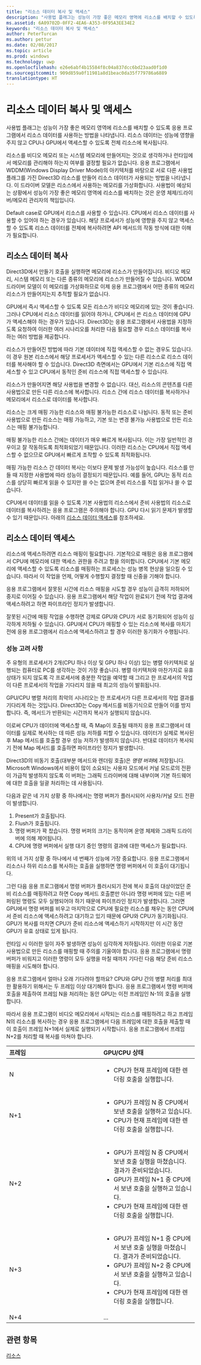```yaml
---
title: "리소스 데이터 복사 및 액세스"
description: "사용법 플래그는 성능이 가장 좋은 메모리 영역에 리소스를 배치할 수 있도록 응용 프로그램에서 리소스 데이터를 사용하는 방법을 나타냅니다. 리소스 데이터는 성능에 영향을 주지 않고 CPU나 GPU에서 액세스할 수 있도록 전체 리소스에 복사됩니다."
ms.assetid: 6A09702D-0FF2-4EA6-A353-0F95A3EE34E2
keywords: "리소스 데이터 복사 및 액세스"
author: PeterTurcan
ms.author: pettur
ms.date: 02/08/2017
ms.topic: article
ms.prod: windows
ms.technology: uwp
ms.openlocfilehash: e26e6abf4b15584f8c04a837dcc6bd23aad0f1d0
ms.sourcegitcommit: 909d859a0f11981a8d1beac0da35f779786a6889
translationtype: HT
---
```

# <a name="copying-and-accessing-resource-data"></a>리소스 데이터 복사 및 액세스


사용법 플래그는 성능이 가장 좋은 메모리 영역에 리소스를 배치할 수 있도록 응용 프로그램에서 리소스 데이터를 사용하는 방법을 나타냅니다. 리소스 데이터는 성능에 영향을 주지 않고 CPU나 GPU에서 액세스할 수 있도록 전체 리소스에 복사됩니다.

리소스를 비디오 메모리 또는 시스템 메모리에 만들어지는 것으로 생각하거나 런타임에서 메모리를 관리해야 하는지 여부를 결정할 필요가 없습니다. 응용 프로그램에서 WDDM(Windows Display Driver Model)의 아키텍처를 바탕으로 서로 다른 사용법 플래그를 가진 Direct3D 리소스를 만들어 리소스 데이터가 사용되는 방법을 나타냅니다. 이 드라이버 모델은 리소스에서 사용하는 메모리를 가상화합니다. 사용법이 예상되는 상황에서 성능이 가장 좋은 메모리 영역에 리소스를 배치하는 것은 운영 체제/드라이버/메모리 관리자의 책임입니다.

Default case로 GPU에서 리소스를 사용할 수 있습니다. CPU에서 리소스 데이터를 사용할 수 있어야 하는 경우가 있습니다. 해당 프로세서가 성능에 영향을 주지 않고 액세스할 수 있도록 리소스 데이터를 전체에 복사하려면 API 메서드의 작동 방식에 대한 이해가 필요합니다.

## <a name="span-idcopyingspanspan-idcopyingspanspan-idcopyingspancopying-resource-data"></a><span id="Copying"></span><span id="copying"></span><span id="COPYING"></span>리소스 데이터 복사


Direct3D에서 만들기 호출을 실행하면 메모리에 리소스가 만들어집니다. 비디오 메모리, 시스템 메모리 또는 다른 종류의 메모리에 리소스가 만들어질 수 있습니다. WDDM 드라이버 모델이 이 메모리를 가상화하므로 이제 응용 프로그램에서 어떤 종류의 메모리 리소스가 만들어지는지 추적할 필요가 없습니다.

GPU에서 즉시 액세스할 수 있도록 모든 리소스가 비디오 메모리에 있는 것이 좋습니다. 그러나 CPU에서 리소스 데이터를 읽어야 하거나, CPU에서 쓴 리소스 데이터에 GPU가 액세스해야 하는 경우가 있습니다. Direct3D는 응용 프로그램에서 사용법을 지정하도록 요청하여 이러한 여러 시나리오를 처리한 다음 필요할 경우 리소스 데이터를 복사하는 여러 방법을 제공합니다.

리소스가 만들어진 방법에 따라 기본 데이터에 직접 액세스할 수 없는 경우도 있습니다. 이 경우 원본 리소스에서 해당 프로세서가 액세스할 수 있는 다른 리소스로 리소스 데이터를 복사해야 할 수 있습니다. Direct3D 측면에서는 GPU에서 기본 리소스에 직접 액세스할 수 있고 CPU에서 동적인 준비 리소스에 직접 액세스할 수 있습니다.

리소스가 만들어지면 해당 사용법을 변경할 수 없습니다. 대신, 리소스의 콘텐츠를 다른 사용법으로 만든 다른 리소스에 복사합니다. 리소스 간에 리소스 데이터를 복사하거나 메모리에서 리소스로 데이터를 복사합니다.

리소스는 크게 매핑 가능한 리소스와 매핑 불가능한 리소스로 나뉩니다. 동적 또는 준비 사용법으로 만든 리소스는 매핑 가능하고, 기본 또는 변경 불가능 사용법으로 만든 리소스는 매핑 불가능합니다.

매핑 불가능한 리소스 간에는 데이터가 매우 빠르게 복사됩니다. 이는 가장 일반적인 경우이고 잘 작동하도록 최적화되었기 때문입니다. 이러한 리소스는 CPU에서 직접 액세스할 수 없으므로 GPU에서 빠르게 조작할 수 있도록 최적화됩니다.

매핑 가능한 리소스 간 데이터 복사는 이보다 문제 발생 가능성이 높습니다. 리소스를 만들 때 지정한 사용법에 따라 성능이 결정되기 때문입니다. 예를 들어, GPU는 동적 리소스를 상당히 빠르게 읽을 수 있지만 쓸 수는 없으며 준비 리소스를 직접 읽거나 쓸 수 없습니다.

CPU에서 데이터를 읽을 수 있도록 기본 사용법의 리소스에서 준비 사용법의 리소스로 데이터를 복사하려는 응용 프로그램은 주의해야 합니다. GPU 다시 읽기 문제가 발생할 수 있기 때문입니다. 아래의 [리소스 데이터 액세스](#accessing)를 참조하세요.

## <a name="span-idaccessingspanspan-idaccessingspanspan-idaccessingspanaccessing-resource-data"></a><span id="Accessing"></span><span id="accessing"></span><span id="ACCESSING"></span>리소스 데이터 액세스


리소스에 액세스하려면 리소스 매핑이 필요합니다. 기본적으로 매핑은 응용 프로그램에서 CPU에 메모리에 대한 액세스 권한을 주려고 함을 의미합니다. CPU에서 기본 메모리에 액세스할 수 있도록 리소스를 매핑하는 프로세스는 성능 병목 현상을 일으킬 수 있습니다. 따라서 이 작업을 언제, 어떻게 수행할지 결정할 때 신중을 기해야 합니다.

응용 프로그램에서 잘못된 시간에 리소스 매핑을 시도할 경우 성능이 급격히 저하되어 중지로 이어질 수 있습니다. 응용 프로그램에서 해당 작업이 완료되기 전에 작업 결과에 액세스하려고 하면 파이프라인 정지가 발생합니다.

잘못된 시간에 매핑 작업을 수행하면 강제로 GPU와 CPU가 서로 동기화되어 성능이 심각하게 저하될 수 있습니다. GPU에서 CPU가 매핑할 수 있는 리소스에 복사를 마치기 전에 응용 프로그램에서 리소스에 액세스하려고 할 경우 이러한 동기화가 수행됩니다.

### <a name="span-idperformanceconsiderationsspanspan-idperformanceconsiderationsspanspan-idperformanceconsiderationsspanperformance-considerations"></a><span id="Performance_Considerations"></span><span id="performance_considerations"></span><span id="PERFORMANCE_CONSIDERATIONS"></span>성능 고려 사항

주 유형의 프로세서가 2개(CPU 하나 이상 및 GPU 하나 이상) 있는 병렬 아키텍처로 실행되는 컴퓨터로 PC를 생각하는 것이 가장 좋습니다. 병렬 아키텍처와 마찬가지로 유휴 상태가 되지 않도록 각 프로세서에 충분한 작업을 예약할 때 그리고 한 프로세서의 작업이 다른 프로세서의 작업을 기다리지 않을 때 최고의 성능이 발휘됩니다.

GPU/CPU 병렬 처리의 최악의 시나리오는 한 프로세서가 다른 프로세서의 작업 결과를 기다리게 하는 것입니다. Direct3D는 Copy 메서드를 비동기식으로 만들어 이를 방지합니다. 즉, 메서드가 반환되는 시간까지 복사가 실행되지 않습니다.

이로써 CPU가 데이터에 액세스할 때, 즉 Map이 호출될 때까지 응용 프로그램에서 데이터를 실제로 복사하는 데 따른 성능 저하를 피할 수 있습니다. 데이터가 실제로 복사된 후 Map 메서드를 호출할 경우 성능 저하가 발생하지 않습니다. 반대로 데이터가 복사되기 전에 Map 메서드를 호출하면 파이프라인 정지가 발생합니다.

Direct3D의 비동기 호출(대부분 메서드와 렌더링 호출)은 *명령 버퍼*에 저장됩니다. Microsoft Windows에서 비용이 많이 소요되는 사용자 모드에서 커널 모드로의 전환이 가급적 발생하지 않도록 이 버퍼는 그래픽 드라이버에 대해 내부이며 기본 하드웨어에 대한 호출을 일괄 처리하는 데 사용됩니다.

다음과 같은 네 가지 상황 중 하나에서는 명령 버퍼가 플러시되어 사용자/커널 모드 전환이 발생합니다.

1.  Present가 호출됩니다.
2.  Flush가 호출됩니다.
3.  명령 버퍼가 꽉 찼습니다. 명령 버퍼의 크기는 동적이며 운영 체제와 그래픽 드라이버에 의해 제어됩니다.
4.  CPU에 명령 버퍼에서 실행 대기 중인 명령의 결과에 대한 액세스가 필요합니다.

위의 네 가지 상황 중 하나에서 네 번째가 성능에 가장 중요합니다. 응용 프로그램에서 리소스나 하위 리소스를 복사하는 호출을 실행하면 명령 버퍼에서 이 호출이 대기됩니다.

그런 다음 응용 프로그램에서 명령 버퍼가 플러시되기 전에 복사 호출의 대상이었던 준비 리소스를 매핑하려고 하면 Copy 메서드 호출뿐만 아니라 명령 버퍼에 있는 다른 버퍼링된 명령도 모두 실행되어야 하기 때문에 파이프라인 정지가 발생합니다. 그러면 GPU에서 명령 버퍼를 비우고 마지막으로 CPU에 필요한 리소스를 채우는 동안 CPU에서 준비 리소스에 액세스하려고 대기하고 있기 때문에 GPU와 CPU가 동기화됩니다. GPU가 복사를 마치면 CPU가 준비 리소스에 액세스하기 시작하지만 이 시간 동안 GPU가 유효 상태로 있게 됩니다.

런타임 시 이러한 일이 자주 발생하면 성능이 심각하게 저하됩니다. 이러한 이유로 기본 사용법으로 만든 리소스를 매핑할 때 주의를 기울여야 합니다. 응용 프로그램에서 명령 버퍼가 비워지고 이러한 명령이 모두 실행을 마칠 때까지 기다린 다음 해당 준비 리소스 매핑을 시도해야 합니다.

응용 프로그램에서 얼마나 오래 기다려야 할까요? CPU와 GPU 간의 병렬 처리를 최대한 활용하기 위해서는 두 프레임 이상 대기해야 합니다. 응용 프로그램에서 명령 버퍼에 호출을 제출하여 프레임 N을 처리하는 동안 GPU는 이전 프레임인 N-1의 호출을 실행합니다.

따라서 응용 프로그램이 비디오 메모리에서 시작되는 리소스를 매핑하려고 하고 프레임 N의 리소스를 복사하는 경우 응용 프로그램에서 다음 프레임에 대한 호출을 제출할 때 이 호출이 프레임 N+1에서 실제로 실행되기 시작합니다. 응용 프로그램에서 프레임 N+2를 처리할 때 복사를 마쳐야 합니다.

<table>
<colgroup>
<col width="50%" />
<col width="50%" />
</colgroup>
<thead>
<tr class="header">
<th align="left">프레임</th>
<th align="left">GPU/CPU 상태</th>
</tr>
</thead>
<tbody>
<tr class="odd">
<td align="left">N</td>
<td align="left"><ul>
<li>CPU가 현재 프레임에 대한 렌더링 호출을 실행합니다.</li>
</ul></td>
</tr>
<tr class="even">
<td align="left">N+1</td>
<td align="left"><ul>
<li>GPU가 프레임 N 중 CPU에서 보낸 호출을 실행하고 있습니다.</li>
<li>CPU가 현재 프레임에 대한 렌더링 호출을 실행합니다.</li>
</ul></td>
</tr>
<tr class="odd">
<td align="left">N+2</td>
<td align="left"><ul>
<li>GPU가 프레임 N 중 CPU에서 보낸 호출 실행을 마쳤습니다. 결과가 준비되었습니다.</li>
<li>GPU가 프레임 N+1 중 CPU에서 보낸 호출을 실행하고 있습니다.</li>
<li>CPU가 현재 프레임에 대한 렌더링 호출을 실행합니다.</li>
</ul></td>
</tr>
<tr class="even">
<td align="left">N+3</td>
<td align="left"><ul>
<li>GPU가 프레임 N+1 중 CPU에서 보낸 호출 실행을 마쳤습니다. 결과가 준비되었습니다.</li>
<li>GPU가 프레임 N+2 중 CPU에서 보낸 호출을 실행하고 있습니다.</li>
<li>CPU가 현재 프레임에 대한 렌더링 호출을 실행합니다.</li>
</ul></td>
</tr>
<tr class="odd">
<td align="left">N+4</td>
<td align="left">...</td>
</tr>
</tbody>
</table>

 

## <a name="span-idrelated-topicsspanrelated-topics"></a><span id="related-topics"></span>관련 항목


[리소스](resources.md)

 

 




